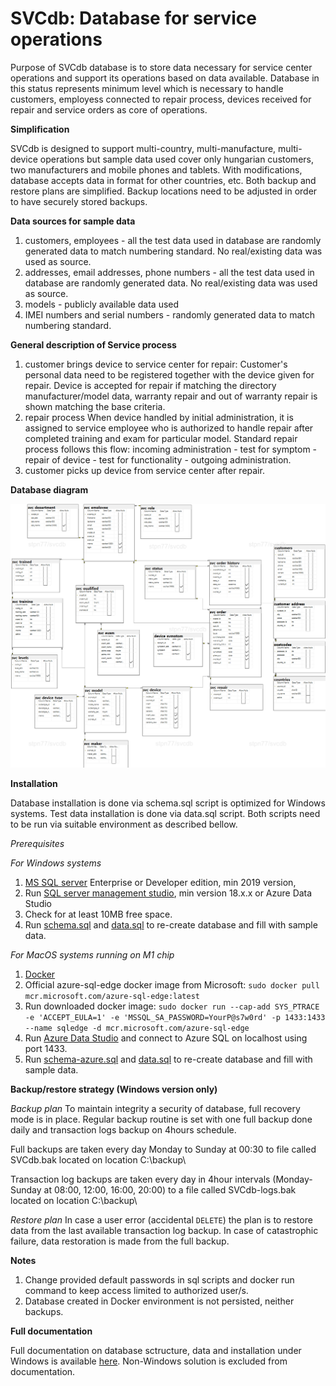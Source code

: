 # SVCdb: Database for service operations
Purpose of SVCdb database is to store data necessary for service center operations and support its operations based on data available. Database in this status represents minimum level which is necessary to handle customers, employess connected to repair process, devices received for repair and service orders as core of operations.

**Simplification**

SVCdb is designed to support multi-country, multi-manufacture, multi-device operations but sample data used cover only hungarian customers, two manufacturers and mobile phones and tablets. With modifications, database accepts data in format for other countries, etc. 
Both backup and restore plans are simplified. Backup locations need to be adjusted in order to have securely stored backups.

**Data sources for sample data**
1. customers, employees - all the test data used in database are randomly generated data to match numbering standard. No real/existing data was used as source.
2. addresses, email addresses, phone numbers - all the test data used in database are randomly generated data. No real/existing data was used as source.
3. models - publicly available data used
4. IMEI numbers and serial numbers - randomly generated data to match numbering standard.

**General description of Service process** 
1. customer brings device to service center for repair:
Customer's personal data need to be registered together with the device given for repair. Device is accepted for repair if matching the directory manufacturer/model data, warranty repair and out of warranty repair is shown matching the base criteria. 
2. repair process
When device handled by initial administration, it is assigned to service employee who is authorized to handle repair after completed training and exam for particular model. Standard repair process follows this flow: 
	incoming administration - test for symptom - repair of device - test for functionality - outgoing administration.
3. customer picks up device from service center after repair.

**Database diagram**

![diagram.png](diagram.png)

**Installation**

Database installation is done via schema.sql script is optimized for Windows systems.
Test data installation is done via data.sql script.
Both scripts need to be run via suitable environment as described bellow.

_Prerequisites_

_For Windows systems_
1) [MS SQL server](https://www.microsoft.com/en-us/sql-server/sql-server-downloads) Enterprise or Developer edition, min 2019 version,
2) Run [SQL server management studio](https://docs.microsoft.com/en-us/sql/ssms/download-sql-server-management-studio-ssms?view=sql-server-ver16), min version 18.x.x or Azure Data Studio
3) Check for at least 10MB free space.
4) Run [schema.sql](schema.sql) and [data.sql](data.sql) to re-create database and fill with sample data.

_For MacOS systems running on M1 chip_
1) [Docker](https://docs.docker.com/desktop/install/mac-install/)
2) Official azure-sql-edge docker image from Microsoft: `sudo docker pull mcr.microsoft.com/azure-sql-edge:latest`
3) Run downloaded docker image: `sudo docker run --cap-add SYS_PTRACE -e 'ACCEPT_EULA=1' -e 'MSSQL_SA_PASSWORD=YourP@s7w0rd' -p 1433:1433 --name sqledge -d mcr.microsoft.com/azure-sql-edge`
4) Run [Azure Data Studio](https://docs.microsoft.com/en-us/sql/azure-data-studio/download-azure-data-studio?view=sql-server-ver16) and connect to Azure SQL on localhost using port 1433.
5) Run [schema-azure.sql](schema-azure.sql) and [data.sql](data.sql) to re-create database and fill with sample data.


**Backup/restore strategy (Windows version only)**

_Backup plan_
To maintain integrity a security of database, full recovery mode is in place. Regular backup routine is set with one full backup done daily and transaction logs backup on 4hours schedule.

Full backups are taken every day Monday to Sunday at 00:30 to file called SVCdb.bak located on location C:\backup\

Transaction log backups are taken every day in 4hour intervals (Monday-Sunday at 08:00, 12:00, 16:00, 20:00) to a file called SVCdb-logs.bak located on location C:\backup\
	
_Restore plan_
In case a user error (accidental `DELETE`) the plan is to restore data from the last available transaction log backup. In case of catastrophic failure, data restoration is made from the full backup.

**Notes**
1) Change provided default passwords in sql scripts and docker run command to keep access limited to authorized user/s.
2) Database created in Docker environment is not persisted, neither backups.

**Full documentation**

Full documentation on database sctructure, data and installation under Windows is available [here](SVCdb_documentation_en.pdf).
Non-Windows solution is excluded from documentation.





